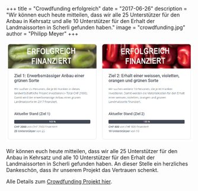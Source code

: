 +++
title = "Crowdfunding erfolgreich"
date = "2017-06-26"
description = "Wir können euch heute mitteilen, dass wir alle 25 Unterstützer für den Anbau in Kehrsatz und alle 10 Unterstützer für den Erhalt der Landmaissorten in Scherli gefunden haben."
image = "crowdfunding.jpg"
author = "Philipp Meyer"
+++

![Crowdfunding](crowdfunding.jpg)

Wir können euch heute mitteilen, dass wir alle 25 Unterstützer für den Anbau in Kehrsatz und alle 10 Unterstützer für den Erhalt der Landmaissorten in Scherli gefunden haben. An dieser Stelle ein herzliches Dankeschön, dass ihr unserem Projekt das Vertrauen schenkt.

Alle Details zum [Crowdfunding Projekt hier](/crowdfunding/).
